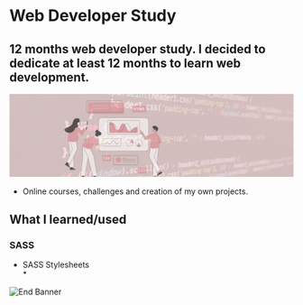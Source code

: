 # Web Developer Study
## 12 months web developer study. I decided to dedicate at least 12 months to learn web development.

![Begin Banner](/Documentation/top-1200x350.gif)

* Online courses, challenges and creation of my own projects.

## What I learned/used 
### SASS 
* SASS Stylesheets  
    * 
    
   



![End Banner](/Documentation/botton-1200x350.gif)